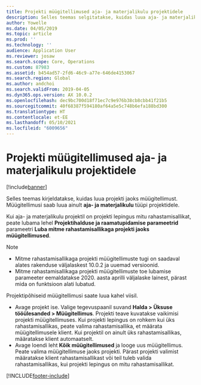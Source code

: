 ```yaml
---
title: Projekti müügitellimused aja- ja materjalikulu projektidele
description: Selles teemas selgitatakse, kuidas luua aja- ja materjalikulu projektidele projektipõhiseid müügitellimusi.
author: Yowelle
ms.date: 04/05/2019
ms.topic: article
ms.prod: ''
ms.technology: ''
audience: Application User
ms.reviewer: josaw
ms.search.scope: Core, Operations
ms.custom: 87983
ms.assetid: b454ad57-2fd6-46c9-a77e-646de4153067
ms.search.region: Global
ms.author: andchoi
ms.search.validFrom: 2019-04-05
ms.dyn365.ops.version: AX 10.0.2
ms.openlocfilehash: dec9bc700d18f71ec7c9e976b38cb8cbb41f21b5
ms.sourcegitcommit: 40f68387f594180af64a5e5c748b6efa188bd300
ms.translationtype: HT
ms.contentlocale: et-EE
ms.lasthandoff: 05/10/2021
ms.locfileid: "6009656"
---
```

# <a name="project-sales-orders-for-time-and-material-projects"></a>Projekti müügitellimused aja- ja materjalikulu projektidele

[!include[banner](../includes/banner.md)]

Selles teemas kirjeldatakse, kuidas luua projekti jaoks müügitellimust. Müügitellimusi saab luua ainult **aja- ja materjalikulu** tüüpi projektidele.

Kui aja- ja materjalikulu projektil on projekti lepingus mitu rahastamisallikat, peate lubama lehel **Projektihalduse ja raamatupidamise parameetrid** parameetri **Luba mitme rahastamisallikaga projekti jaoks müügitellimused**. 

> [!NOTE]
> - Mitme rahastamisallikaga projekti müügitellimuste tugi on saadaval alates rakenduse väljalaskest 10.0.2 ja uuemad versioonid.
> - Mitme rahastamisallikaga projekti müügitellimuste toe lubamise parameeter eemaldatakse 2020. aasta aprilli väljalaske lainest, pärast mida on funktsioon alati lubatud.

Projektipõhiseid müügitellimusi saate luua kahel viisil.

- Avage projekt ise. Valige tegevuspaanil suvand **Halda > Üksuse tööülesanded > Müügitellimus**. Projekti teave kuvatakse vaikimisi projekti müügitellimuses. Kui projekti lepingus on rohkem kui üks rahastamisallikas, peate valima rahastamisallika, et määrata müügitellimusele klient. Kui projektil on ainult üks rahastamisallikas, määratakse klient automaatselt.
- Avage loendi leht **Kõik müügitellimused** ja looge uus müügitellimus. Peate valima müügitellimuse jaoks projekti. Pärast projekti valimist määratakse klient rahastamisallikast või teil tuleb valida rahastamisallikas, kui projekti lepingus on mitu rahastamisallikat.



[!INCLUDE[footer-include](../includes/footer-banner.md)]